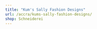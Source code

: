 ```yaml
---
title: "Kum's Sally Fashion Designs"
url: /accra/kums-sally-fashion-designs/
shop: Schneiderei
---
```

